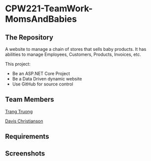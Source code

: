 # CPW221-TeamWork-MomsAndBabies

## The Repository
A website to manage a chain of stores that sells baby products.
It has abilities to manage Employees, Customers, Products, Invoices, etc.

This  project:
- Be an ASP.NET Core Project
- Be a Data Driven dynamic website
- Use GitHub for source control
  
## Team Members
[Trang Truong](https://github.com/trangtruongus)

[Davis Christianson](https://github.com/davischristianson)

## Requirements

## Screenshots
